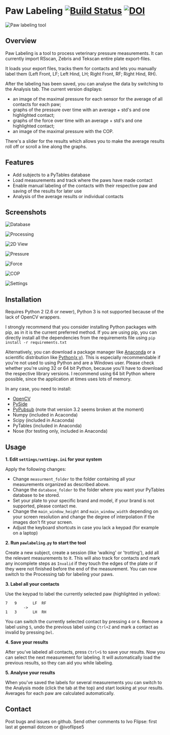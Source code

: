 Paw Labeling [![Build Status](https://travis-ci.org/ivoflipse/Pawlabeling.png)](https://travis-ci.org/ivoflipse/Pawlabeling) [![DOI](https://zenodo.org/badge/5117/ivoflipse/Pawlabeling.png)](http://dx.doi.org/10.5281/zenodo.10885)
============

![Paw labeling tool](docs/images/Pawlabeling.png)

Overview
--------


Paw Labeling is a tool to process veterinary pressure measurements.
It can currently import RSscan, Zebris and Tekscan entire plate export-files.

It loads your export files, tracks them for contacts and lets you manually label them (Left Front, LF; Left Hind, LH; 
Right Front, RF; Right Hind, RH).

After the labeling has been saved, you can analyse the data by switching to the Analysis tab. The current version displays:

- an image of the maximal pressure for each sensor for the average of all contacts for each paw;
- graphs of the pressure over time with an average + std's and one highlighted contact;
- graphs of the force over time with an average + std's and one highlighted contact;
- an image of the maximal pressure with the COP.

There's a slider for the results which allows you to make the average results roll off or scroll a line along the graphs.


Features
--------

- Add subjects to a PyTables database
- Load measurements and track where the paws have made contact
- Enable manual labeling of the contacts with their respective paw and saving of the results for later use
- Analysis of the average results or individual contacts


Screenshots
-----------

![Database](docs/images/Database.png)

![Processing](docs/images/Processing.png)

![2D View](docs/images/2D_view.png)

![Pressure](docs/images/Pressure.png)

![Force](docs/images/Force.png)

![COP](docs/images/COP.png)

![Settings](docs/images/Settings.png)

Installation
-----

Requires Python 2 (2.6 or newer), Python 3 is not supported because of the lack of OpenCV wrappers.

I strongly recommend that you consider installing Python packages with pip, as in it is the current preferred method.
If you are using pip, you can directly install all the dependencies from the requirements file using
`pip install -r requirements.txt`

Alternatively, you can download a package manager like [Anaconda](http://continuum.io/downloads) or
a scientific distribution like [Python(x,y)](https://code.google.com/p/pythonxy/).
This is especially recommendable if you're not used to using Python and are a Windows user. Please check 
whether you're using 32 or 64 bit Python, because you'll have to download the respective library versions.
I recommend using 64 bit Python where possible, since the application at times uses lots of memory.

In any case, you need to install:

- [OpenCV](http://www.lfd.uci.edu/~gohlke/pythonlibs/#opencv)
- [PySide](http://www.lfd.uci.edu/~gohlke/pythonlibs/#pyside)
- [PyPubsub](http://pubsub.sourceforge.net/) (note that version 3.2 seems broken at the moment)
- Numpy (included in Acaconda)
- Scipy (included in Acaconda)
- PyTables (included in Anaconda)
- Nose (for testing only, included in Anaconda)

Usage
-----

**1. Edit `settings/settings.ini` for your system**

Apply the following changes:

- Change `measurment_folder` to the folder containing all your measurements organized as described above.
- Change the `database_folder` to the folder where you want your PyTables database to be stored.
- Set your plate to your specific brand and model, if your brand is not supported, please contact me.
- Change the `main_window_height` and `main_window_width` depending on your screen resolution and change the degree of interpolation if the images don't fit your screen.
- Adjust the keyboard shortcuts in case you lack a keypad (for example on a laptop)


**2. Run `pawlabeling.py` to start the tool**

Create a new subject, create a session (like 'walking' or 'trotting'), add all the relevant measurements to it. 
This will also track for contacts and mark any incomplete steps as `Invalid` if they touch the edges of the 
plate or if they were not finished before the end of the measurement. You can now switch to the Processing 
tab for labeling your paws.

**3. Label all your contacts**

Use the keypad to label the currently selected paw (highlighted in yellow):

	7	9		LF	RF	
			->
	1	3		LH	RH

You can switch the currently selected contact by pressing `4` or `6`. Remove a label using `5`, undo the 
previous label using `Ctrl+Z` and mark a contact as invalid by pressing `Del`.

**4. Save your results**

After you've labeled all contacts, press `Ctrl+S` to save your results. Now you can select the next measurement 
for labeling. It will automatically load the previous results, so they can aid you while labeling.

**5. Analyse your results**

When you've saved the labels for several measurements you can switch to the Analysis mode (click the tab at the 
top) and start looking at your results. Averages for each paw are calculated automatically.

Contact
----------

Post bugs and issues on github. Send other comments to Ivo Flipse: first last at geemail dotcom or @ivoflipse5
